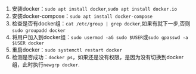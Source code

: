 1. 安装docker：`sudo apt install docker`,`sudo apt install docker.io`
2. 安装docker-compose：`sudo apt install docker-compose`
2. 检查是否有docker组：`cat /etc/group | grep docker`,如果有就下一步,否则`sudo groupadd docker`
3. 将用户加入到docker组：`sudo usermod -aG sudo $USER`或`sudo gpasswd -a $USER docker`
4. 重启docker：`sudo systemctl restart docker`
5. 检测是否成功：`docker ps`，如果还是没有权限，是因为没有切换到docker组，此时执行`newgrp docker`.